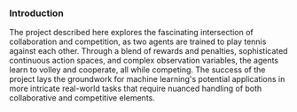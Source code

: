 <div class='PortMarker'>

### Introduction

<div class='StyledHR StyledHRProjects'></div>

The project described here explores the fascinating intersection of collaboration and competition, as two agents are trained to play tennis against each other. Through a blend of rewards and penalties, sophisticated continuous action spaces, and complex observation variables, the agents learn to volley and cooperate, all while competing. The success of the project lays the groundwork for machine learning's potential applications in more intricate real-world tasks that require nuanced handling of both collaborative and competitive elements.